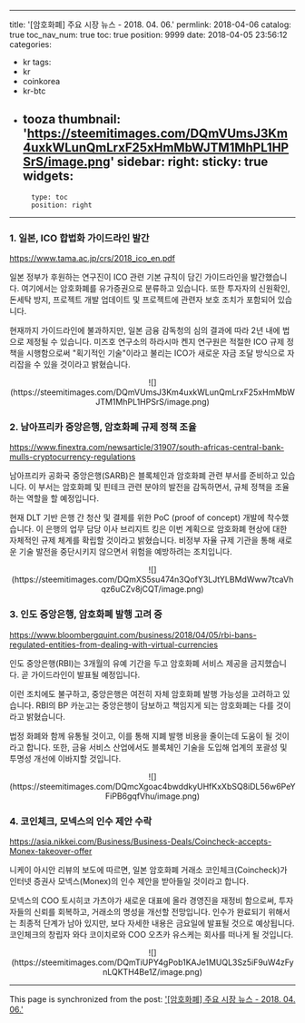 
---
title: '[암호화폐]  주요 시장 뉴스 - 2018. 04. 06.'
permlink: 2018-04-06
catalog: true
toc_nav_num: true
toc: true
position: 9999
date: 2018-04-05 23:56:12
categories:
- kr
tags:
- kr
- coinkorea
- kr-btc
- tooza
thumbnail: 'https://steemitimages.com/DQmVUmsJ3Km4uxkWLunQmLrxF25xHmMbWJTM1MhPL1HPSrS/image.png'
sidebar:
    right:
        sticky: true
widgets:
    -
        type: toc
        position: right
---


### 1. 일본, ICO 합법화 가이드라인 발간
https://www.tama.ac.jp/crs/2018_ico_en.pdf

일본 정부가 후원하는 연구진이 ICO 관련 기본 규칙이 담긴 가이드라인을 발간했습니다.  여기에서는 암호화폐를 유가증권으로 분류하고 있습니다.  또한 투자자의 신원확인, 돈세탁 방지, 프로젝트 개발 업데이트 및 프로젝트에 관련자 보호 조치가 포함되어 있습니다.

현재까지 가이드라인에 불과하지만, 일본 금융 감독청의 심의 결과에 따라 2년 내에 법으로 제정될 수 있습니다.  미즈호 연구소의 하라시마 켄지 연구원은 적절한 ICO 규제 정책을 시행함으로써 "획기적인 기술"이라고 불리는 ICO가 새로운 자금 조달 방식으로 자리잡을 수 있을 것이라고 밝혔습니다.

<center>
![](https://steemitimages.com/DQmVUmsJ3Km4uxkWLunQmLrxF25xHmMbWJTM1MhPL1HPSrS/image.png)
</center>

### 2. 남아프리카 중앙은행,  암호화폐 규제 정책 조율
https://www.finextra.com/newsarticle/31907/south-africas-central-bank-mulls-cryptocurrency-regulations

남아프리카 공화국 중앙은행(SARB)은 블록체인과 암호화폐 관련 부서를 준비하고 있습니다.  이 부서는 암호화폐 및 핀테크 관련 분야의 발전을 감독하면서, 규체 정책을 조율하는 역할을 할 예정입니다.

현재 DLT 기반 은행 간 청산 및 결제를 위한 PoC (proof of concept) 개발에 착수했습니다.  이 은행의 업무 담당 이사 브리지트 킹은 이번 계획으로 암호화폐 현상에 대한 자체적인 규제 체계를 확립할 것이라고 밝혔습니다.  비정부 자율 규제 기관을 통해 새로운 기술 발전을 중단시키지 않으면서 위험을 예방하려는 조치입니다.

<center>
![](https://steemitimages.com/DQmXS5su474n3QofY3LJtYLBMdWww7tcaVhqz6uCZv8jCQT/image.png)
</center>

### 3. 인도 중앙은행, 암호화폐 발행 고려 중
https://www.bloombergquint.com/business/2018/04/05/rbi-bans-regulated-entities-from-dealing-with-virtual-currencies

인도 중앙은행(RBI)는 3개월의 유예 기간을 두고 암호화폐 서비스 제공을 금지했습니다.  곧 가이드라인이 발표될 예정입니다.

이런 조치에도 불구하고, 중앙은행은 여전히 자체 암호화폐 발행 가능성을 고려하고 있습니다.  RBI의  BP 카눈고는 중앙은행이 담보하고 책임지게 되는 암호화폐는 다를 것이라고 밝혔습니다.  

법정 화폐와 함께 유통될 것이고, 이를 통해 지폐 발행 비용을 줄이는데 도움이 될 것이라고 합니다. 또한, 금융 서비스 산업에서도 블록체인 기술을 도입해 업계의 포괄성 및 투명성 개선에 이바지할 것입니다. 

<center>
![](https://steemitimages.com/DQmcXgoac4bwddkyUHfKxXbSQ8iDL56w6PeYFiPB6gqfVhu/image.png)
</center>

### 4. 코인체크, 모넥스의 인수 제안 수락
https://asia.nikkei.com/Business/Business-Deals/Coincheck-accepts-Monex-takeover-offer

니케이 아시안 리뷰의 보도에 따르면, 일본 암호화폐 거래소 코인체크(Coincheck)가 인터넷 증권사 모넥스(Monex)의 인수 제안을 받아들일 것이라고 합니다.

모넥스의 COO 토시히코 가츠야가 새로운 대표에 올라 경영진을 재정비 함으로써, 투자자들의 신뢰를 회복하고, 거래소의 명성을 개선할 전망입니다.  인수가 완료되기 위해서는 최종적 단계가 남아 있지만, 보다 자세한 내용은 금요일에 발표될 것으로 예상됩니다.  코인체크의 창립자 와다 코이치로와 COO 오츠카 유스케는 회사를 떠나게 될 것입니다. 

<center>
![](https://steemitimages.com/DQmTiUPY4gPob1KAJe1MUQL3Sz5iF9uW4zFynLQKTH4Be1Z/image.png)
</center>

- - -

This page is synchronized from the post: ['[암호화폐]  주요 시장 뉴스 - 2018. 04. 06.'](https://steemit.com/@pius.pius/2018-04-06)
